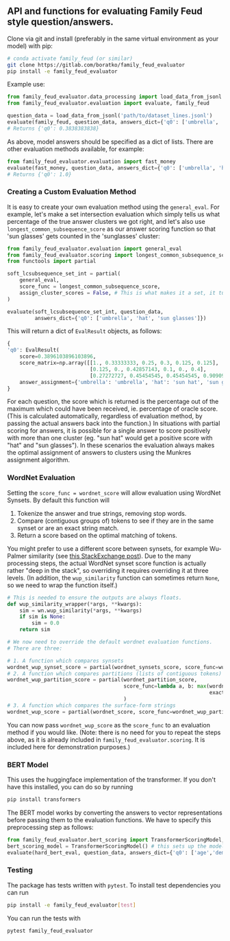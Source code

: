 ## API and functions for evaluating Family Feud style question/answers.

Clone via git and install (preferably in the same virtual environment as your model) with pip:
```bash
# conda activate family_feud (or similar)
git clone https://gitlab.com/boratko/family_feud_evaluator
pip install -e family_feud_evaluator
```

Example use:
```python
from family_feud_evaluator.data_processing import load_data_from_jsonl
from family_feud_evaluator.evaluation import evaluate, family_feud

question_data = load_data_from_jsonl('path/to/dataset_lines.jsonl')
evaluate(family_feud, question_data, answers_dict={'q0': ['umbrella', 'hat', 'sun glasses']})
# Returns {'q0': 0.3838383838}
```
As above, model answers should be specified as a dict of lists. There are other evaluation methods available, for example:
```python
from family_feud_evaluator.evaluation import fast_money
evaluate(fast_money, question_data, answers_dict={'q0': ['umbrella', 'hat', 'sun glasses']})
# Returns {'q0': 1.0}
```
### Creating a Custom Evaluation Method
It is easy to create your own evaluation method using the `general_eval`. For example, let's make a set intersection evaluation which simply tells us what percentage of the true answer clusters we got right, and let's also use `longest_common_subsequence_score`  as our answer scoring function so that 'sun glasses' gets counted in the 'sunglasses' cluster:
```python
from family_feud_evaluator.evaluation import general_eval
from family_feud_evaluator.scoring import longest_common_subsequence_score
from functools import partial

soft_lcsubsequence_set_int = partial(
    general_eval,
    score_func = longest_common_subsequence_score,
    assign_cluster_scores = False, # This is what makes it a set, it turns off the cluster counts
)

evaluate(soft_lcsubsequence_set_int, question_data,
         answers_dict={'q0': ['umbrella', 'hat', 'sun glasses']})
```
This will return a dict of `EvalResult` objects, as follows:
```python
{
'q0': EvalResult(
    score=0.3896103896103896,
    score_matrix=np.array([[1., 0.33333333, 0.25, 0.3, 0.125, 0.125],
                           [0.125, 0., 0.42857143, 0.1, 0., 0.4],
                           [0.27272727, 0.45454545, 0.45454545, 0.90909091, 0.09090909, 0.27272727]]),
    answer_assignment={'umbrella': 'umbrella', 'hat': 'sun hat', 'sun glasses': 'sunglasses'})
}
```

For each question, the score which is returned is the percentage out of the maximum which could have been received, ie. percentage of oracle score. (This is calculated automatically, regardless of evaluation method, by passing the actual answers back into the function.) In situations with partial scoring for answers, it is possible for a single answer to score positively with more than one cluster (eg. "sun hat" would get a positive score with "hat" and "sun glasses"). In these scenarios the evaluation always makes the optimal assignment of answers to clusters using the Munkres assignment algorithm.

### WordNet Evaluation
Setting the `score_func = wordnet_score` will allow evaluation using WordNet Synsets. By default this function will
1. Tokenize the answer and true strings, removing stop words.
2. Compare (contiguous groups of) tokens to see if they are in the same synset or are an exact string match.
3. Return a score based on the optimal matching of tokens.

You might prefer to use a different score between synsets, for example Wu-Palmer similarity (see [this StackExchange post](https://linguistics.stackexchange.com/questions/9084/what-do-wordnetsimilarity-scores-mean)). Due to the many processing steps, the actual WordNet synset score function is actually rather "deep in the stack", so overriding it requires overriding it at three levels. (In addition, the `wup_similarity` function can sometimes return `None`, so we need to wrap the function itself.)
```python
# This is needed to ensure the outputs are always floats.
def wup_similarity_wrapper(*args, **kwargs):
    sim = wn.wup_similarity(*args, **kwargs)
    if sim is None:
        sim = 0.0
    return sim

# We now need to override the default wordnet evaluation functions.
# There are three:

# 1. A function which compares synsets
wordnet_wup_synset_score = partial(wordnet_synsets_score, score_func=wup_similarity_wrapper)
# 2. A function which compares partitions (lists of contiguous tokens) of strings
wordnet_wup_partition_score = partial(wordnet_partition_score,
                                      score_func=lambda a, b: max(wordnet_wup_synset_score(a, b),
                                                                  exact_match(a, b)), # Fallback if not in WordNet
                                      )
# 3. A function which compares the surface-form strings
wordnet_wup_score = partial(wordnet_score, score_func=wordnet_wup_partition_score)
```
You can now pass `wordnet_wup_score` as the `score_func` to an evaluation method if you would like. (Note: there is no need for you to repeat the steps above, as it is already included in `family_feud_evaluator.scoring`. It is included here for demonstration purposes.)

### BERT Model
This uses the huggingface implementation of the transformer. If you don't have this installed, you can do so by running
```bash
pip install transformers
```

The BERT model works by converting the answers to vector representations before passing them to the evaluation functions. We have to specify this preprocessing step as follows:
```python
from family_feud_evaluator.bert_scoring import TransformerScoringModel, hard_bert_eval, 
bert_scoring_model = TransformerScoringModel() # this sets up the model and loads the weights
evaluate(hard_bert_eval, question_data, answers_dict={'q0': ['age','demeanor','social status']}, bert_scoring_model.preprocessing)
```

### Testing
The package has tests written with `pytest`. To install test dependencies you can run
```bash
pip install -e family_feud_evaluator[test]
```
You can run the tests with
```bash
pytest family_feud_evaluator
```